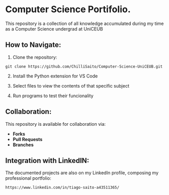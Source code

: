 # Computer Science Portifolio.

 This repository is a collection of all knowledge accumulated during my time as a Computer Science undergrad at UniCEUB

## How to Navigate:

1. Clone the repository:

`git clone https://github.com/ChilliSaito/Computer-Science-UniCEUB.git`

2. Install the Python extension for VS Code

3. Select files to view the contents of that specific subject 

4. Run programs to test their funcionality

## Collaboration:

This repository is available for collaboration via:

- **Forks**
- **Pull Requests**
- **Branches**

## Integration with LinkedIN:

The documented projects are also on my LinkedIn profile, composing my professional portfolio:

` https://www.linkedin.com/in/tiago-saito-a43511365/ `

